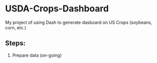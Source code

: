 # USDA-Crops-Dashboard
My project of using Dash to generate dasboard on US Crops (soybeans, corn, etc.)

## Steps:
1. Prepare data (on-going)
